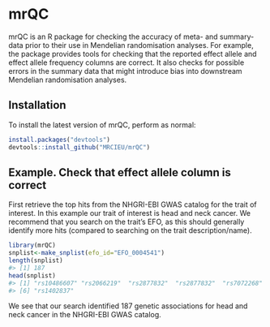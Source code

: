 
<!-- README.md is generated from README.Rmd. Please edit that file -->

# mrQC

<!-- badges: start -->

<!-- badges: end -->

mrQC is an R package for checking the accuracy of meta- and summary-data
prior to their use in Mendelian randomisation analyses. For example, the
package provides tools for checking that the reported effect allele and
effect allele frequency columns are correct. It also checks for possible
errors in the summary data that might introduce bias into downstream
Mendelian randomisation analyses.

## Installation

To install the latest version of mrQC, perform as normal:

``` r
install.packages("devtools")
devtools::install_github("MRCIEU/mrQC")
```

## Example. Check that effect allele column is correct

First retrieve the top hits from the NHGRI-EBI GWAS catalog for the
trait of interest. In this example our trait of interest is head and
neck cancer. We recommend that you search on the trait’s EFO, as this
should generally identify more hits (compared to searching on the trait
description/name).

``` r
library(mrQC)
snplist<-make_snplist(efo_id="EFO_0004541")
length(snplist)
#> [1] 187
head(snplist)
#> [1] "rs10486607" "rs2066219"  "rs2877832"  "rs2877832"  "rs7072268" 
#> [6] "rs1402837"
```

We see that our search identified 187 genetic associations for head and
neck cancer in the NHGRI-EBI GWAS catalog.
